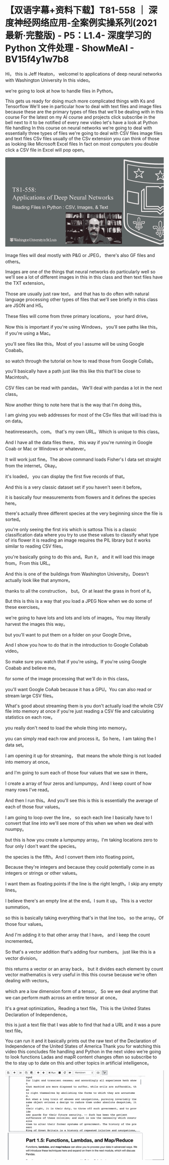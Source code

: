 # 【双语字幕+资料下载】T81-558 ｜ 深度神经网络应用-全案例实操系列(2021最新·完整版) - P5：L1.4- 深度学习的 Python 文件处理 - ShowMeAI - BV15f4y1w7b8

Hi， this is Jeff Heaton， welcomel to applications of deep neural networks with Washington University In this video。

 we're going to look at how to handle files in Python。

 This gets us ready for doing much more complicated things with Ks and Tensorflow We'll see in particular how to deal with text files and image files because these are the primary types of files that we'll be dealing with in this course For the latest on my AI course and projects click subscribe in the bell next to it to be notified of every new video let's have a look at Python file handling In this course on neural networks we're going to deal with essentially three types of files we're going to deal with CSV files image files and text files CSv files usually of the CSv extension you can think of those as looking like Microsoft Excel files In fact on most computers you double click a CSV file in Excel will pop open。



![](img/ded2748bf56fd1a0965825e0ddc84ca6_1.png)

Image files will deal mostly with P&G or JPEG， there's also GF files and others。

Images are one of the things that neural networks do particularly well so we'll see a lot of different images in this in this class and then text files have the TXT extension。

 Those are usually just raw text， and that has to do often with natural language processing other types of files that we'll see briefly in this class are JSON and H5。

These files will come from three primary locations， your hard drive。

 Now this is important if you're using Windows， you'll see paths like this。 if you're using a Mac。

 you'll see files like this。Most of you I assume will be using Google Coabab。

 so watch through the tutorial on how to read those from Google Collab。

 you'll basically have a path just like this like this that'll be close to Macintosh。

CSV files can be read with pandas。 We'll deal with pandas a lot in the next class。

 Now another thing to note here that is the way that I'm doing this。

I am giving you web addresses for most of the CSv files that will load this is on data。

heatinresearch。com。 that's my own URL。Which is unique to this class。

And I have all the data files there， this way if you're running in Google Coab or Mac or Windows or whatever。

It will work just fine。The above command loads Fisher's I data set straight from the internet。Okay。

 it's loaded， you can display the first five records of that。

And this is a very classic dataset set if you haven't seen it before。

 it is basically four measurements from flowers and it defines the species here。

 there's actually three different species at the very beginning since the file is sorted。

 you're only seeing the first iris which is sattosa This is a classic classification data where you try to use these values to classify what type of iris flower it is reading an image requires the PIL library but it works similar to reading CSV files。

 you're basically going to do this and。Run it， and it will load this image from。From this URL。

And this is one of the buildings from Washington University。Doesn't actually look like that anymore。

 thanks to all the construction， but。Or at least the grass in front of it。

But this is this is a way that you load a JPEG Now when we do some of these exercises。

 we're going to have lots and lots and lots of images。You may literally harvest the images this way。

 but you'll want to put them on a folder on your Google Drive。

 And I show you how to do that in the introduction to Google Collabab video。

 So make sure you watch that if you're using。If you're using Google Coabab and believe me。

 for some of the image processing that we'll do in this class。

 you'll want Google CoAab because it has a GPU。You can also read or stream large CSV files。

What's good about streaming them is you don't actually load the whole CSV file into memory at once if you're just reading a CSV file and calculating statistics on each row。

 you really don't need to load the whole thing into memory。

 you can simply read each row and process it。So here。I am taking the I data set。

I am opening it up for streaming， that means the whole thing is not loaded into memory at once。

 and I'm going to sum each of those four values that we saw in there。

I create a array of four zeros and lumpumpy。And I keep count of how many rows I've read。

And then I run this。And you'll see this is this is essentially the average of each of those four values。

 I am going to loop over the line， so each each line I basically have to I convert that line into we'll see more of this when we when we deal with nuumpy。

 but this is how you create a lumpumpy array。I'm taking locations zero to four only I don't want the species。

 the species is the fifth。And I convert them into floating point。

Because they're integers and because they could potentially come in as integers or strings or other values。

 I want them as floating points if the line is the right length。I skip any empty lines。

 I believe there's an empty line at the end。I sum it up。 This is a vector summation。

 so this is basically taking everything that's in that line too。 so the array。Of those four values。

 And I'm adding it to that other array that I have。 and I keep the count incremented。

 So that's a vector addition that's adding four numbers。 just like this is a vector division。

 this returns a vector or an array back， but it divides each element by count vector mathematics is very useful in this this course because we're often dealing with vectors。

 which are a low dimension form of a tensor。 So we we deal anytime that we can perform math across an entire tensor at once。

It's a great optimization。Reading a text file。This is the United States Declaration of Independence。

 this is just a text file that I was able to find that had a URL and it was a pure text file。

You can run it and it basically prints out the raw text of the Declaration of Independence of the United States of America Thank you for watching this video this concludes file handling and Python in the next video we're going to look functions Ladas and mapR content changes often so subscribe to the to stay up to date on this and other topics in artificial intelligence。



![](img/ded2748bf56fd1a0965825e0ddc84ca6_3.png)